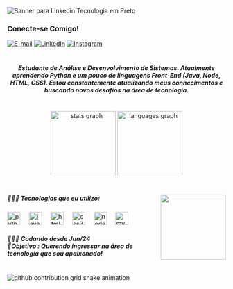 ![Banner para Linkedin Tecnologia em Preto](https://github.com/user-attachments/assets/86a8a58b-023d-489e-99b9-6d6066aee6b3)

<h3 align="left">Conecte-se Comigo!</h3>

[![E-mail](https://img.shields.io/badge/-Email-000?style=for-the-badge&logo=microsoft-outlook&logoColor=FF00F6&color:FFF)](matheus07hs@gmail.com)
[![LinkedIn](https://img.shields.io/badge/-LinkedIn-000?style=for-the-badge&logo=linkedin&logoColor=FF00F6&color:FFF)](www.linkedin.com/in/matheussilvestree)
[![Instagram](https://img.shields.io/badge/-Instagram-000?style=for-the-badge&logo=instagram&logoColor=FF00F6&color:FFF)](https://www.instagram.com/matth.4m/)


#

<h5 align="center">Estudante de Análise e Desenvolvimento de Sistemas. Atualmente aprendendo Python e um pouco de linguagens Front-End (Java, Node, HTML, CSS).
Estou constantemente atualizando meus conhecimentos e buscando novos desafios na área de tecnologia.</h5>

#

<div align="center">
  <img src="https://github-readme-stats.vercel.app/api?username=1MatheusSilvestre&hide_title=false&hide_rank=false&show_icons=true&include_all_commits=true&count_private=true&disable_animations=false&theme=dracula&locale=en&hide_border=false" height="150" alt="stats graph"  />
  <img src="https://github-readme-stats.vercel.app/api/top-langs?username=1MatheusSilvestre&locale=en&hide_title=false&layout=compact&card_width=320&langs_count=5&theme=dracula&hide_border=false" height="150" alt="languages graph"  />
</div>

#
<img align="right" height="150px" src="https://avatars.githubusercontent.com/u/183443543?s=400&u=36c1e2a9c272a5f3dcb62cfb22becf7d6c749e5c&v=4"  />

<h5 align="left">👨🏽‍💻 Tecnologias que eu utilizo:</h5>

<div align="left">
  <img src="https://img.shields.io/badge/Python-3776AB?logo=python&logoColor=white&style=for-the-badge" height="30" alt="python logo"  />
  <img width="12" />
  <img src="https://img.shields.io/badge/JavaScript-F7DF1E?logo=javascript&logoColor=black&style=for-the-badge" height="30" alt="javascript logo"  />
  <img width="12" />
  <img src="https://img.shields.io/badge/HTML5-E34F26?logo=html5&logoColor=white&style=for-the-badge" height="30" alt="html5 logo"  />
  <img width="12" />
  <img src="https://img.shields.io/badge/CSS3-1572B6?logo=css3&logoColor=white&style=for-the-badge" height="30" alt="css3 logo"  />
  <img width="12" />
  <img src="https://img.shields.io/badge/Node.js-339933?logo=nodedotjs&logoColor=white&style=for-the-badge" height="30" alt="nodejs logo"  />
  <img width="12" />
  <img src="https://img.shields.io/badge/MySQL-4479A1?logo=mysql&logoColor=white&style=for-the-badge" height="30" alt="mysql logo"  />
</div>

<h5 align="left">👨🏽‍💻 Codando desde Jun/24<br>🎯Objetivo : Querendo ingressar na área de tecnologia que sou apaixonado!</h5>

#

<picture align="center">
  <source media="(prefers-color-scheme: dark)" srcset="https://raw.githubusercontent.com/1MatheusSilvestre/1MatheusSilvestre/output/github-contribution-grid-snake-dark.svg">
  <source media="(prefers-color-scheme: light)" srcset="https://raw.githubusercontent.com/1MatheusSilvestre/1MatheusSilvestre/output/github-contribution-grid-snake-dark.svg">
  <img align="center" alt="github contribution grid snake animation" src="https://raw.githubusercontent.com/1MatheusSilvestre/1MatheusSilvestre/output/github-contribution-grid-snake.svg">
</picture>
